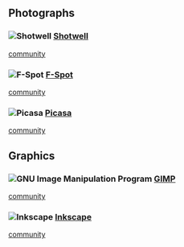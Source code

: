 ## Photographs ##

### ![][img-shotwell] [Shotwell][homepage-shotwell] ###

[community][community-shotwell]

### ![][img-fspot] [F-Spot][homepage-fspot] ###

[community][community-fspot]

### ![][img-picasa] [Picasa][homepage-picasa] ###

[community][community-picasa]

## Graphics ##

### ![][img-gimp] [GIMP][homepage-gimp] ###

[community][community-gimp]

### ![][img-inkscape] [Inkscape][homepage-inkscape] ###

[community][community-inkscape]

[community-fspot]: http://community.linuxmint.com/software/view/f-spot
[community-gimp]: http://community.linuxmint.com/software/view/gimp
[community-inkscape]: http://community.linuxmint.com/software/view/inkscape
[community-picasa]: http://community.linuxmint.com/software/view/picasa
[community-shotwell]: http://community.linuxmint.com/software/view/shotwell

[homepage-fspot]: http://f-spot.org/ "F-Spot"
[homepage-gimp]: http://www.gimp.org/ "GIMP"
[homepage-inkscape]: http://inkscape.org/ "Inkscape"
[homepage-picasa]: http://picasa.google.com/ "Picasa"
[homepage-shotwell]: http://yorba.org/shotwell/ "Shotwell"

[img-gimp]: gimp.png "GNU Image Manipulation Program"
[img-inkscape]: inkscape.png "Inkscape"
[img-fspot]: f-spot.png "F-Spot"
[img-picasa]: picasa.png "Picasa"
[img-shotwell]: shotwell.png "Shotwell"